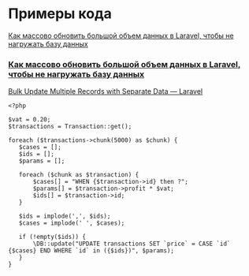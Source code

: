 # Примеры кода
[Как массово обновить большой объем данных в Laravel, чтобы не нагружать базу данных](#massbdupdate)

### [Как массово обновить большой объем данных в Laravel, чтобы не нагружать базу данных](#massbdupdate)
[Bulk Update Multiple Records with Separate Data — Laravel](https://medium.com/@sentiasa/bulk-update-multiple-records-with-separate-data-laravel-3da9131c279a)
```
<?php

$vat = 0.20;
$transactions = Transaction::get();

foreach ($transactions->chunk(5000) as $chunk) {
   $cases = [];
   $ids = [];
   $params = [];
   
   foreach ($chunk as $transaction) {
       $cases[] = "WHEN {$transaction->id} then ?";
       $params[] = $transaction->profit * $vat;
       $ids[] = $transaction->id;
   }

   $ids = implode(',', $ids);
   $cases = implode(' ', $cases);

   if (!empty($ids)) {
       \DB::update("UPDATE transactions SET `price` = CASE `id` {$cases} END WHERE `id` in ({$ids})", $params);
   }
}
```
